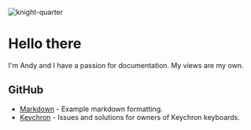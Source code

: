 ![knight-quarter](https://user-images.githubusercontent.com/15245142/205033944-a7106166-ba50-4167-aeeb-4446baddd5f0.jpg)

# Hello there

I'm Andy and I have a passion for documentation. My views are my own.

## GitHub

- [Markdown](https://github.com/kurgol/markdown) - Example markdown formatting.
- [Keychron](https://github.com/kurgol/keychron) - Issues and solutions for owners of Keychron keyboards.

